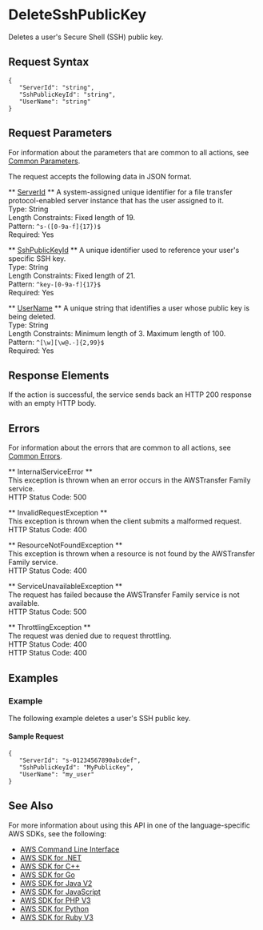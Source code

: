 # DeleteSshPublicKey<a name="API_DeleteSshPublicKey"></a>

Deletes a user's Secure Shell \(SSH\) public key\.

## Request Syntax<a name="API_DeleteSshPublicKey_RequestSyntax"></a>

```
{
   "ServerId": "string",
   "SshPublicKeyId": "string",
   "UserName": "string"
}
```

## Request Parameters<a name="API_DeleteSshPublicKey_RequestParameters"></a>

For information about the parameters that are common to all actions, see [Common Parameters](CommonParameters.md)\.

The request accepts the following data in JSON format\.

 ** [ServerId](#API_DeleteSshPublicKey_RequestSyntax) **   <a name="TransferFamily-DeleteSshPublicKey-request-ServerId"></a>
A system\-assigned unique identifier for a file transfer protocol\-enabled server instance that has the user assigned to it\.  
Type: String  
Length Constraints: Fixed length of 19\.  
Pattern: `^s-([0-9a-f]{17})$`   
Required: Yes

 ** [SshPublicKeyId](#API_DeleteSshPublicKey_RequestSyntax) **   <a name="TransferFamily-DeleteSshPublicKey-request-SshPublicKeyId"></a>
A unique identifier used to reference your user's specific SSH key\.  
Type: String  
Length Constraints: Fixed length of 21\.  
Pattern: `^key-[0-9a-f]{17}$`   
Required: Yes

 ** [UserName](#API_DeleteSshPublicKey_RequestSyntax) **   <a name="TransferFamily-DeleteSshPublicKey-request-UserName"></a>
A unique string that identifies a user whose public key is being deleted\.  
Type: String  
Length Constraints: Minimum length of 3\. Maximum length of 100\.  
Pattern: `^[\w][\w@.-]{2,99}$`   
Required: Yes

## Response Elements<a name="API_DeleteSshPublicKey_ResponseElements"></a>

If the action is successful, the service sends back an HTTP 200 response with an empty HTTP body\.

## Errors<a name="API_DeleteSshPublicKey_Errors"></a>

For information about the errors that are common to all actions, see [Common Errors](CommonErrors.md)\.

 ** InternalServiceError **   
This exception is thrown when an error occurs in the AWSTransfer Family service\.  
HTTP Status Code: 500

 ** InvalidRequestException **   
This exception is thrown when the client submits a malformed request\.  
HTTP Status Code: 400

 ** ResourceNotFoundException **   
This exception is thrown when a resource is not found by the AWSTransfer Family service\.  
HTTP Status Code: 400

 ** ServiceUnavailableException **   
The request has failed because the AWSTransfer Family service is not available\.  
HTTP Status Code: 500

 ** ThrottlingException **   
The request was denied due to request throttling\.  
 HTTP Status Code: 400  
HTTP Status Code: 400

## Examples<a name="API_DeleteSshPublicKey_Examples"></a>

### Example<a name="API_DeleteSshPublicKey_Example_1"></a>

The following example deletes a user's SSH public key\.

#### Sample Request<a name="API_DeleteSshPublicKey_Example_1_Request"></a>

```
{
   "ServerId": "s-01234567890abcdef",
   "SshPublicKeyId": "MyPublicKey",
   "UserName": "my_user"
}
```

## See Also<a name="API_DeleteSshPublicKey_SeeAlso"></a>

For more information about using this API in one of the language\-specific AWS SDKs, see the following:
+  [AWS Command Line Interface](https://docs.aws.amazon.com/goto/aws-cli/transfer-2018-11-05/DeleteSshPublicKey) 
+  [AWS SDK for \.NET](https://docs.aws.amazon.com/goto/DotNetSDKV3/transfer-2018-11-05/DeleteSshPublicKey) 
+  [AWS SDK for C\+\+](https://docs.aws.amazon.com/goto/SdkForCpp/transfer-2018-11-05/DeleteSshPublicKey) 
+  [AWS SDK for Go](https://docs.aws.amazon.com/goto/SdkForGoV1/transfer-2018-11-05/DeleteSshPublicKey) 
+  [AWS SDK for Java V2](https://docs.aws.amazon.com/goto/SdkForJavaV2/transfer-2018-11-05/DeleteSshPublicKey) 
+  [AWS SDK for JavaScript](https://docs.aws.amazon.com/goto/AWSJavaScriptSDK/transfer-2018-11-05/DeleteSshPublicKey) 
+  [AWS SDK for PHP V3](https://docs.aws.amazon.com/goto/SdkForPHPV3/transfer-2018-11-05/DeleteSshPublicKey) 
+  [AWS SDK for Python](https://docs.aws.amazon.com/goto/boto3/transfer-2018-11-05/DeleteSshPublicKey) 
+  [AWS SDK for Ruby V3](https://docs.aws.amazon.com/goto/SdkForRubyV3/transfer-2018-11-05/DeleteSshPublicKey) 